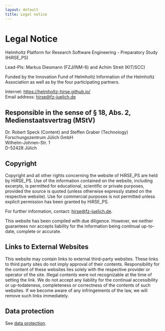```yaml
---
layout: default
title: Legal notice
---
```

# Legal Notice

Helmholtz Platform for Research Software Engineering - Preparatory Study (HiRSE_PS)

Lead-PIs: Markus Diesmann (FZJ/INM-6) and Achim Streit (KIT/SCC)

Funded by the Innovation Fund of Helmholtz Information of the Helmholtz Association as well as by the four participating partners.

Internet: <https://helmholtz-hirse.github.io/><br>
Email address: <hirse@fz-juelich.de>


## Responsible in the sense of § 18, Abs. 2, Medienstaatsvertrag (MStV)

Dr. Robert Speck (Content) and Steffen Graber (Technology)<br>
Forschungszentrum Jülich GmbH <br>
Wilhelm-Johnen-Str. 1 <br>
D-52428 Jülich

## Copyright

Copyright and all other rights concerning the website of HiRSE_PS are held by HiRSE_PS. Use of the information contained on the website, including excerpts, is permitted for educational, scientific or private purposes, provided the source is quoted (unless otherwise expressly stated on the respective website). Use for commercial purposes is not permitted unless explicit permission has been granted by HiRSE_PS.

For further information, contact: <hirse@fz-juelich.de>.

This website has been compiled with due diligence. However, we neither guarantees nor accepts liability for the information being continual up-to-date, complete or accurate.

## Links to External Websites

This website may contain links to external third-party websites. These links to third party sites do not imply approval of their contents. Responsibility for the content of these websites lies solely with the respective provider or operator of the site. Illegal contents were not recognizable at the time of setting the link. We do not accept any liability for the continual accessibility or up-todateness, completeness or correctness of the contents of such websites. If we become aware of any infringements of the law, we will remove such links immediately.

## Data protection

See [data protection](https://docs.github.com/en/site-policy/privacy-policies/github-data-protection-agreement).
